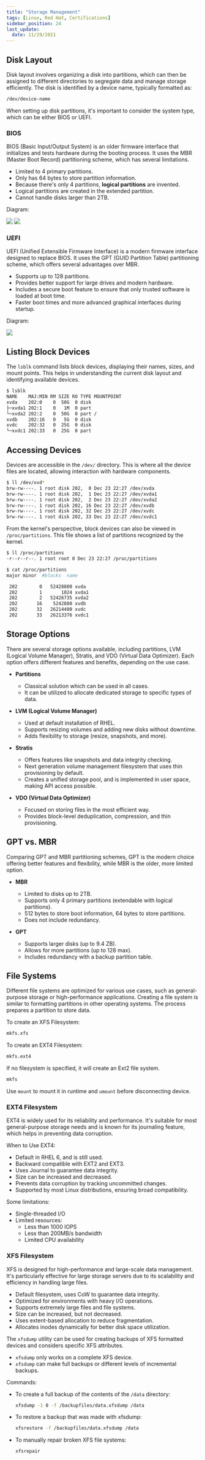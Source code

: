 ```yaml
---
title: "Storage Management"
tags: [Linux, Red Hat, Certifications]
sidebar_position: 24
last_update:
  date: 11/29/2021
---
```



## Disk Layout

Disk layout involves organizing a disk into partitions, which can then be assigned to different directories to segregate data and manage storage efficiently. The disk is identified by a device name, typically formatted as:

```bash
/dev/device-name
```

When setting up disk partitions, it's important to consider the system type, which can be either BIOS or UEFI.

### BIOS

BIOS (Basic Input/Output System) is an older firmware interface that initializes and tests hardware during the booting process. It uses the MBR (Master Boot Record) partitioning scheme, which has several limitations.

- Limited to 4 primary partitions.
- Only has 64 bytes to store partition information.
- Because there's only 4 partitions, **logical partitions** are invented.
- Logical partitions are created in the extended partition.
- Cannot handle disks larger than 2TB.

Diagram: 

![](/img/docs/sv-bios.png)
![](/img/docs/sv-bios-2.png)

### UEFI

UEFI (Unified Extensible Firmware Interface) is a modern firmware interface designed to replace BIOS. It uses the GPT (GUID Partition Table) partitioning scheme, which offers several advantages over MBR.

- Supports up to 128 partitions.
- Provides better support for large drives and modern hardware.
- Includes a secure boot feature to ensure that only trusted software is loaded at boot time.
- Faster boot times and more advanced graphical interfaces during startup.

Diagram: 

![](/img/docs/sv-bios-uefi.png)

## Listing Block Devices

The `lsblk` command lists block devices, displaying their names, sizes, and mount points. This helps in understanding the current disk layout and identifying available devices.

```bash
$ lsblk
NAME    MAJ:MIN RM SIZE RO TYPE MOUNTPOINT
xvda    202:0    0  50G  0 disk
├─xvda1 202:1    0   1M  0 part
└─xvda2 202:2    0  50G  0 part /
xvdb    202:16   0   5G  0 disk
xvdc    202:32   0  25G  0 disk
└─xvdc1 202:33   0  25G  0 part
```

## Accessing Devices

Devices are accessible in the `/dev/` directory. This is where all the device files are located, allowing interaction with hardware components.

```bash
$ ll /dev/xvd*
brw-rw----. 1 root disk 202,  0 Dec 23 22:27 /dev/xvda
brw-rw----. 1 root disk 202,  1 Dec 23 22:27 /dev/xvda1
brw-rw----. 1 root disk 202,  2 Dec 23 22:27 /dev/xvda2
brw-rw----. 1 root disk 202, 16 Dec 23 22:27 /dev/xvdb
brw-rw----. 1 root disk 202, 32 Dec 23 22:27 /dev/xvdc
brw-rw----. 1 root disk 202, 33 Dec 23 22:27 /dev/xvdc1
```

From the kernel's perspective, block devices can also be viewed in `/proc/partitions`. This file shows a list of partitions recognized by the kernel.

```bash
$ ll /proc/partitions
-r--r--r--. 1 root root 0 Dec 23 22:27 /proc/partitions

$ cat /proc/partitions
major minor  #blocks  name

 202        0   52428800 xvda
 202        1       1024 xvda1
 202        2   52426735 xvda2
 202       16    5242880 xvdb
 202       32   26214400 xvdc
 202       33   26213376 xvdc1
```

## Storage Options

There are several storage options available, including partitions, LVM (Logical Volume Manager), Stratis, and VDO (Virtual Data Optimizer). Each option offers different features and benefits, depending on the use case.

- **Partitions**

  - Classical solution which can be used in all cases. 
  - It can be utilized to allocate dedicated storage to specific types of data.

- **LVM (Logical Volume Manager)**

  - Used at default installation of RHEL.
  - Supports resizing volumes and adding new disks without downtime.
  - Adds flexibility to storage (resize, snapshots, and more).

- **Stratis**
  
  - Offers features like snapshots and data integrity checking.
  - Next generation volume management filesystem that uses thin provisioning by default.
  - Creates a unified storage pool, and is implemented in user space, making API access possible.

- **VDO (Virtual Data Optimizer)**

  - Focused on storing files in the most efficient way.
  - Provides block-level deduplication, compression, and thin provisioning.

## GPT vs. MBR

Comparing GPT and MBR partitioning schemes, GPT is the modern choice offering better features and flexibility, while MBR is the older, more limited option.


- **MBR**
  
  - Limited to disks up to 2TB.
  - Supports only 4 primary partitions (extendable with logical partitions).
  - 512 bytes to store boot information, 64 bytes to store partitions.
  - Does not include redundancy.

- **GPT**
  
  - Supports larger disks (up to 9.4 ZB).
  - Allows for more partitions (up to 128 max).
  - Includes redundancy with a backup partition table.



## File Systems

Different file systems are optimized for various use cases, such as general-purpose storage or high-performance applications. Creating a file system is similar to formatting partitions in other operating systems. The process prepares a partition to store data.

To create an XFS Filesystem:

```bash
mkfs.xfs
```

To create an EXT4 Filesystem:

```bash
mkfs.ext4
```

If no filesystem is specified, it will create an Ext2 file system.

```bash
mkfs
```

Use `mount` to mount it in runtime and `umount` before disconnecting device.


### EXT4 Filesystem

EXT4 is widely used for its reliability and performance. It's suitable for most general-purpose storage needs and is known for its journaling feature, which helps in preventing data corruption.

When to Use EXT4:

- Default in RHEL 6, and is still used.
- Backward compatible with EXT2 and EXT3.
- Uses Journal to guarantee data integrity.
- Size can be increased and decreased.
- Prevents data corruption by tracking uncommitted changes.
- Supported by most Linux distributions, ensuring broad compatibility.


Some limitations:

- Single-threaded I/O  
- Limited resources:
  - Less than 1000 IOPS 
  - Less than 200MB/s bandwidth 
  - Limited CPU availability


### XFS Filesystem

XFS is designed for high-performance and large-scale data management. It's particularly effective for large storage servers due to its scalability and efficiency in handling large files.

- Default filesystem, uses CoW to guarantee data integrity.
- Optimized for environments with heavy I/O operations.
- Supports extremely large files and file systems.
- Size can be increased, but not decreased.
- Uses extent-based allocation to reduce fragmentation.
- Allocates inodes dynamically for better disk space utilization.

The `xfsdump` utility can be used for creating backups of XFS formatted devices and considers specific XFS attributes.

  - `xfsdump` only works on a complete XFS device.
  - `xfsdump` can make full backups or different levels of incremental backups.

Commands:
      
- To create a full backup of the  contents of the `/data` directory:

  ```bash
  xfsdump -1 0 -f /backupfiles/data.xfsdump /data  
  ```

- To restore a backup that was made with xfsdump:

  ```bash
  xfsrestore -f /backupfiles/data.xfsdump /data  
  ```

- To manually repair broken XFS file systems:

  ```bash
  xfsrepair 
  ```

